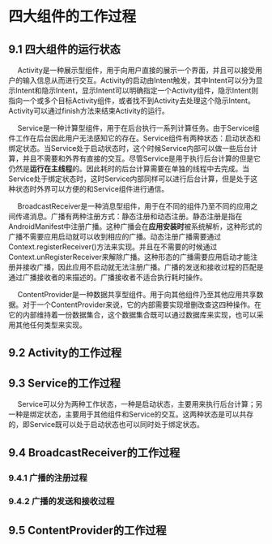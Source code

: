 # 四大组件的工作过程

## 9.1 四大组件的运行状态
&emsp; Activity是一种展示型组件，用于向用户直接的展示一个界面，并且可以接受用户的输入信息从而进行交互。Activity的启动由Intent触发，其中Intent可以分为显示Intent和隐示Intent，显示Intent可以明确指定一个Activity组件，隐示Intent则指向一个或多个目标Activity组件，或者找不到Activity去处理这个隐示Intent。Activity可以通过finish方法来结束Activity的运行。  

&emsp; Service是一种计算型组件，用于在后台执行一系列计算任务。由于Service组件工作在后台因此用户无法感知它的存在。Service组件有两种状态：启动状态和绑定状态。当Service处于启动状态时，这个时候Service内部可以做一些后台计算，并且不需要和外界有直接的交互。尽管Service是用于执行后台计算的但是它仍然是**运行在主线程**的。因此耗时的后台计算需要在单独的线程中去完成。当Service处于绑定状态时，这时Service内部同样可以进行后台计算，但是处于这种状态时外界可以方便的和Service组件进行通信。

&emsp; BroadcastReceiver是一种消息型组件，用于在不同的组件乃至不同的应用之间传递消息。广播有两种注册方式：静态注册和动态注册。静态注册是指在AndroidManifest中注册广播。这种广播会在**应用安装时**被系统解析，这种形式的广播不需要应用启动就可以收到相应的广播。动态注册广播需要通过Context.registerReceiver()方法来实现。并且在不需要的时候通过Context.unRegisterReceiver来解除广播。这种形态的广播需要应用启动才能注册并接收广播，因此应用不启动就无法注册广播。广播的发送和接收过程的匹配是通过广播接收者的<intent-filter>来描述的。广播接收者不适合执行耗时操作。  

&emsp; ContentProvider是一种数据共享型组件。用于向其他组件乃至其他应用共享数据。对于一个ContentProvider来说，它的内部需要实现增删改查这四种操作。在它的内部维持着一份数据集合，这个数据集合既可以通过数据库来实现，也可以采用其他任何类型来实现。

## 9.2 Activity的工作过程

## 9.3 Service的工作过程
&emsp; Service可以分为两种工作状态，一种是启动状态，主要用来执行后台计算；另一种是绑定状态，主要用于其他组件和Service的交互。这两种状态是可以共存的，即Service既可以处于启动状态也可以同时处于绑定状态。
## 9.4 BroadcastReceiver的工作过程

### 9.4.1 广播的注册过程
### 9.4.2 广播的发送和接收过程

## 9.5 ContentProvider的工作过程

